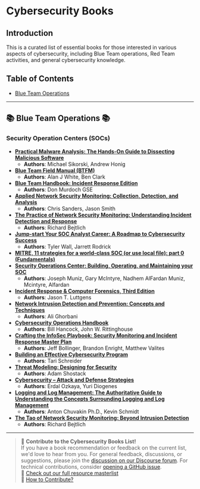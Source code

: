 # Cybersecurity Books

## Introduction
This is a curated list of essential books for those interested in various aspects of cybersecurity, including Blue Team operations, Red Team activities, and general cybersecurity knowledge.

## Table of Contents
- [Blue Team Operations](https://github.com/crushing-security/Crushing-Security-Community/blob/main/Resources/General_Resources/cybersecurity_books.md#-blue-team-operations-)

---

## 📚 Blue Team Operations 📚

### Security Operation Centers (SOCs)

- **[Practical Malware Analysis: The Hands-On Guide to Dissecting Malicious Software](#)**
  - **Authors**: Michael Sikorski, Andrew Honig
- **[Blue Team Field Manual (BTFM)](#)**
  - **Authors**: Alan J White, Ben Clark
- **[Blue Team Handbook: Incident Response Edition](#)**
  - **Authors**: Don Murdoch GSE
- **[Applied Network Security Monitoring: Collection, Detection, and Analysis](#)**
  - **Authors**: Chris Sanders, Jason Smith
- **[The Practice of Network Security Monitoring: Understanding Incident Detection and Response](#)**
  - **Authors**: Richard Bejtlich
- **[Jump-start Your SOC Analyst Career: A Roadmap to Cybersecurity Success](#)**
  - **Authors**: Tyler Wall, Jarrett Rodrick
- **[MITRE, 11 strategies for a world-class SOC (or use local file): part 0 (Fundamentals)](https://www.mitre.org/publications/technical-papers/11-strategies-world-class-cybersecurity-operations-center)**
- **[Security Operations Center: Building, Operating, and Maintaining your SOC](#)**
  - **Authors**: Joseph Muniz, Gary McIntyre, Nadhem AlFardan Muniz, Mcintyre, Alfardan
- **[Incident Response & Computer Forensics, Third Edition](#)**
  - **Authors**: Jason T. Luttgens
- **[Network Intrusion Detection and Prevention: Concepts and Techniques](#)**
  - **Authors**: Ali Ghorbani
- **[Cybersecurity Operations Handbook](#)**
  - **Authors**: Bill Hancock, John W. Rittinghouse
- **[Crafting the InfoSec Playbook: Security Monitoring and Incident Response Master Plan](#)**
  - **Authors**: Jeff Bollinger, Brandon Enright, Matthew Valites
- **[Building an Effective Cybersecurity Program](#)**
  - **Authors**: Tari Schreider
- **[Threat Modeling: Designing for Security](#)**
  - **Authors**: Adam Shostack
- **[Cybersecurity – Attack and Defense Strategies](#)**
  - **Authors**: Erdal Ozkaya, Yuri Diogenes
- **[Logging and Log Management: The Authoritative Guide to Understanding the Concepts Surrounding Logging and Log Management](#)**
  - **Authors**: Anton Chuvakin Ph.D., Kevin Schmidt
- **[The Tao of Network Security Monitoring: Beyond Intrusion Detection](#)**
  - **Authors**: Richard Bejtlich

---

> 💬 **Contribute to the Cybersecurity Books List!**  
> If you have a book recommendation or feedback on the current list, we'd love to hear from you. For general feedback, discussions, or suggestions, please join the [discussion on our Discourse forum](https://community.crushingsecurity.com/t/cybersecurity-books/126). For technical contributions, consider [opening a GitHub issue](https://github.com/crushing-security/Crushing-Security-Community/issues).  
> 🔗 [Check out our full resource masterlist](https://community.crushingsecurity.com/t/comunity-resource-masterlist/90)  
> 📖 [How to Contribute?](https://community.crushingsecurity.com/t/about-the-resources-category/84)

